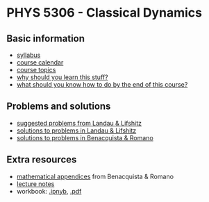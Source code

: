 # PHYS 5306 - Classical Dynamics

## Basic information

- [syllabus](info/syllabus_with_attachments.pdf)
- [course calendar](info/calendar.pdf)
- [course topics](info/topics.pdf)
- [why should you learn this stuff?](info/why.pdf)
- [what should you know how to do by the end of this course?](info/what.pdf)

## Problems and solutions

- [suggested problems from Landau & Lifshitz](info/problems.pdf)
- [solutions to problems in Landau & Lifshitz](landau_lifshitz/solutions/index.md)
- [solutions to problems in Benacquista & Romano](benacquista_romano/solutions/index.md)

## Extra resources

- [mathematical appendices](benacquista_romano/appendices.pdf) from
  Benacquista & Romano
- [lecture notes](notes/LectureNotes.pdf)
- workbook: [.ipnyb](notes/workbook.ipynb), [.pdf](notes/workbook.pdf)
